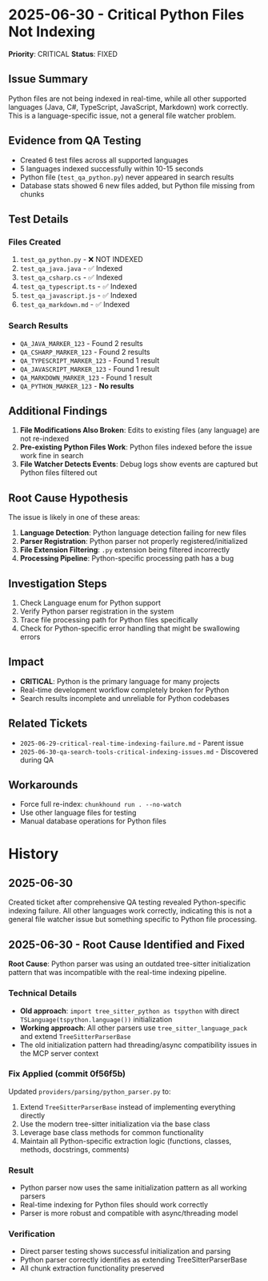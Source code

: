 # 2025-06-30 - Critical Python Files Not Indexing
**Priority**: CRITICAL
**Status**: FIXED

## Issue Summary
Python files are not being indexed in real-time, while all other supported languages (Java, C#, TypeScript, JavaScript, Markdown) work correctly. This is a language-specific issue, not a general file watcher problem.

## Evidence from QA Testing
- Created 6 test files across all supported languages
- 5 languages indexed successfully within 10-15 seconds
- Python file (`test_qa_python.py`) never appeared in search results
- Database stats showed 6 new files added, but Python file missing from chunks

## Test Details
### Files Created
1. `test_qa_python.py` - ❌ NOT INDEXED
2. `test_qa_java.java` - ✅ Indexed  
3. `test_qa_csharp.cs` - ✅ Indexed
4. `test_qa_typescript.ts` - ✅ Indexed
5. `test_qa_javascript.js` - ✅ Indexed
6. `test_qa_markdown.md` - ✅ Indexed

### Search Results
- `QA_JAVA_MARKER_123` - Found 2 results
- `QA_CSHARP_MARKER_123` - Found 2 results
- `QA_TYPESCRIPT_MARKER_123` - Found 1 result
- `QA_JAVASCRIPT_MARKER_123` - Found 1 result
- `QA_MARKDOWN_MARKER_123` - Found 1 result
- `QA_PYTHON_MARKER_123` - **No results**

## Additional Findings
1. **File Modifications Also Broken**: Edits to existing files (any language) are not re-indexed
2. **Pre-existing Python Files Work**: Python files indexed before the issue work fine in search
3. **File Watcher Detects Events**: Debug logs show events are captured but Python files filtered out

## Root Cause Hypothesis
The issue is likely in one of these areas:
1. **Language Detection**: Python language detection failing for new files
2. **Parser Registration**: Python parser not properly registered/initialized
3. **File Extension Filtering**: `.py` extension being filtered incorrectly
4. **Processing Pipeline**: Python-specific processing path has a bug

## Investigation Steps
1. Check Language enum for Python support
2. Verify Python parser registration in the system
3. Trace file processing path for Python files specifically
4. Check for Python-specific error handling that might be swallowing errors

## Impact
- **CRITICAL**: Python is the primary language for many projects
- Real-time development workflow completely broken for Python
- Search results incomplete and unreliable for Python codebases

## Related Tickets
- `2025-06-29-critical-real-time-indexing-failure.md` - Parent issue
- `2025-06-30-qa-search-tools-critical-indexing-issues.md` - Discovered during QA

## Workarounds
- Force full re-index: `chunkhound run . --no-watch`
- Use other language files for testing
- Manual database operations for Python files

# History

## 2025-06-30
Created ticket after comprehensive QA testing revealed Python-specific indexing failure. All other languages work correctly, indicating this is not a general file watcher issue but something specific to Python file processing.

## 2025-06-30 - Root Cause Identified and Fixed
**Root Cause**: Python parser was using an outdated tree-sitter initialization pattern that was incompatible with the real-time indexing pipeline.

### Technical Details
- **Old approach**: `import tree_sitter_python as tspython` with direct `TSLanguage(tspython.language())` initialization
- **Working approach**: All other parsers use `tree_sitter_language_pack` and extend `TreeSitterParserBase`
- The old initialization pattern had threading/async compatibility issues in the MCP server context

### Fix Applied (commit 0f56f5b)
Updated `providers/parsing/python_parser.py` to:
1. Extend `TreeSitterParserBase` instead of implementing everything directly
2. Use the modern tree-sitter initialization via the base class
3. Leverage base class methods for common functionality
4. Maintain all Python-specific extraction logic (functions, classes, methods, docstrings, comments)

### Result
- Python parser now uses the same initialization pattern as all working parsers
- Real-time indexing for Python files should work correctly
- Parser is more robust and compatible with async/threading model

### Verification
- Direct parser testing shows successful initialization and parsing
- Python parser correctly identifies as extending TreeSitterParserBase
- All chunk extraction functionality preserved